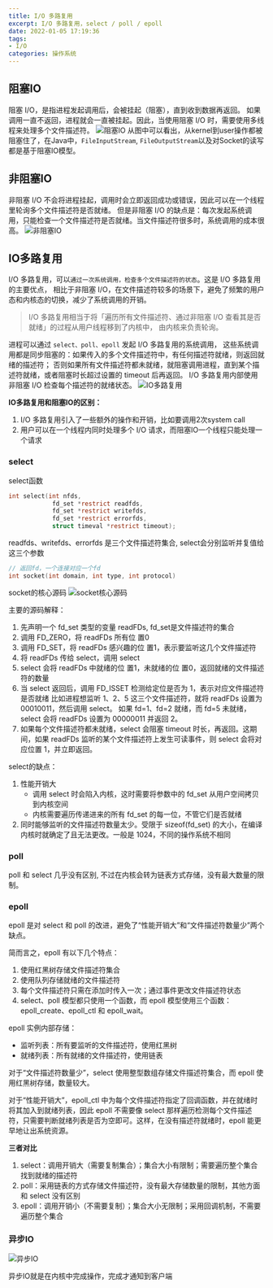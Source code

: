 ```yaml
---
title: I/O 多路复用
excerpt: I/O 多路复用，select / poll / epoll
date: 2022-01-05 17:19:36
tags:
- I/O
categories: 操作系统
---
```


## 阻塞IO
阻塞 I/O，是指进程发起调用后，会被挂起（阻塞），直到收到数据再返回。
如果调用一直不返回，进程就会一直被挂起。因此，当使用阻塞 I/O 时，需要使用多线程来处理多个文件描述符。
![阻塞IO](/img/epoll-1.png)
从图中可以看出，从kernel到user操作都被阻塞住了，在Java中，`FileInputStream`, `FileOutputStream`以及对Socket的读写
都是基于阻塞IO模型。

## 非阻塞IO
非阻塞 I/O 不会将进程挂起，调用时会立即返回成功或错误，因此可以在一个线程里轮询多个文件描述符是否就绪。
但是非阻塞 I/O 的缺点是：每次发起系统调用，只能检查一个文件描述符是否就绪。当文件描述符很多时，系统调用的成本很高。
![非阻塞IO](/img/epoll-2.png)


## IO多路复用
I/O 多路复用，可以`通过一次系统调用，检查多个文件描述符的状态`。这是 I/O 多路复用的主要优点，
相比于非阻塞 I/O，在文件描述符较多的场景下，避免了频繁的用户态和内核态的切换，减少了系统调用的开销。
> I/O 多路复用相当于将「遍历所有文件描述符、通过非阻塞 I/O 查看其是否就绪」的过程从用户线程移到了内核中，
> 由内核来负责轮询。

进程可以通过 `select、poll、epoll` 发起 I/O 多路复用的系统调用，
这些系统调用都是同步阻塞的：如果传入的多个文件描述符中，有任何描述符就绪，则返回就绪的描述符；
否则如果所有文件描述符都未就绪，就阻塞调用进程，直到某个描述符就绪，或者阻塞时长超过设置的 timeout 后再返回。
I/O 多路复用内部使用非阻塞 I/O 检查每个描述符的就绪状态。
![IO多路复用](/img/epoll-3.png)

**IO多路复用和阻塞IO的区别：**
1. I/O 多路复用引入了一些额外的操作和开销，比如要调用2次system call
2. 用户可以在一个线程内同时处理多个 I/O 请求，而阻塞IO一个线程只能处理一个请求

### select

select函数
```c
int select(int nfds,
            fd_set *restrict readfds,
            fd_set *restrict writefds,
            fd_set *restrict errorfds,
            struct timeval *restrict timeout);
```
readfds、writefds、errorfds 是三个文件描述符集合, select会分别监听并复值给这三个参数

```c
// 返回fd，一个连接对应一个fd
int socket(int domain, int type, int protocol)
```

socket的核心源码
![socket核心源码](/img/epoll-4.png)

主要的源码解释：
1. 先声明一个 fd_set 类型的变量 readFDs, fd_set是文件描述符的集合
2. 调用 FD_ZERO，将 readFDs 所有位 置0
3. 调用 FD_SET，将 readFDs 感兴趣的位 置1，表示要监听这几个文件描述符
4. 将 readFDs 传给 select，调用 select
5. select 会将 readFDs 中就绪的位 置1，未就绪的位 置0，返回就绪的文件描述符的数量
6. 当 select 返回后，调用 FD_ISSET 检测给定位是否为 1，表示对应文件描述符是否就绪
比如进程想监听 1、2、5 这三个文件描述符，就将 readFDs 设置为 00010011，然后调用 select。
如果 fd=1、fd=2 就绪，而 fd=5 未就绪，select 会将 readFDs 设置为 00000011 并返回 2。
7. 如果每个文件描述符都未就绪，select 会阻塞 timeout 时长，再返回。这期间，如果 readFDs 监听的某个文件描述符上发生可读事件，则 select 会将对应位置 1，并立即返回。

select的缺点：
1. 性能开销大
   - 调用 select 时会陷入内核，这时需要将参数中的 fd_set 从用户空间拷贝到内核空间
   - 内核需要遍历传递进来的所有 fd_set 的每一位，不管它们是否就绪
2. 同时能够监听的文件描述符数量太少。受限于 sizeof(fd_set) 的大小，在编译内核时就确定了且无法更改。一般是 1024，不同的操作系统不相同

### poll
poll 和 select 几乎没有区别, 不过在内核会转为链表方式存储，没有最大数量的限制。

### epoll
epoll 是对 select 和 poll 的改进，避免了“性能开销大”和“文件描述符数量少”两个缺点。

简而言之，epoll 有以下几个特点：

1. 使用红黑树存储文件描述符集合
2. 使用队列存储就绪的文件描述符
3. 每个文件描述符只需在添加时传入一次；通过事件更改文件描述符状态
4. select、poll 模型都只使用一个函数，而 epoll 模型使用三个函数：epoll_create、epoll_ctl 和 epoll_wait。

epoll 实例内部存储：
- 监听列表：所有要监听的文件描述符，使用红黑树
- 就绪列表：所有就绪的文件描述符，使用链表

对于“文件描述符数量少”，select 使用整型数组存储文件描述符集合，而 epoll 使用红黑树存储，数量较大。

对于“性能开销大”，epoll_ctl 中为每个文件描述符指定了回调函数，并在就绪时将其加入到就绪列表，因此 epoll 不需要像 select 那样遍历检测每个文件描述符，只需要判断就绪列表是否为空即可。这样，在没有描述符就绪时，epoll 能更早地让出系统资源。

**三者对比**
1. select：调用开销大（需要复制集合）；集合大小有限制；需要遍历整个集合找到就绪的描述符
2. poll：采用链表的方式存储文件描述符，没有最大存储数量的限制，其他方面和 select 没有区别
3. epoll：调用开销小（不需要复制）；集合大小无限制；采用回调机制，不需要遍历整个集合

### 异步IO
![异步IO](/img/epoll-5.png)

异步IO就是在内核中完成操作，完成才通知到客户端



